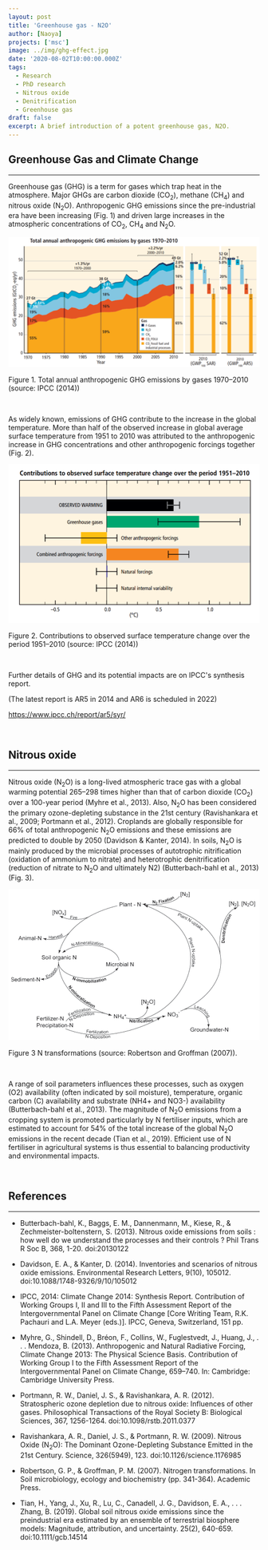 ```yaml
---
layout: post
title: 'Greenhouse gas - N2O'
author: [Naoya]
projects: ['msc']
image: ../img/ghg-effect.jpg
date: '2020-08-02T10:00:00.000Z'
tags:
  - Research
  - PhD research
  - Nitrous oxide
  - Denitrification
  - Greenhouse gas
draft: false
excerpt: A brief introduction of a potent greenhouse gas, N2O.
---
```


## Greenhouse Gas and Climate Change

---

Greenhouse gas (GHG) is a term for gases which trap heat in the atmosphere. Major GHGs are carbon dioxide (CO<sub>2</sub>), methane (CH<sub>4</sub>) and nitrous oxide (N<sub>2</sub>O). Anthropogenic GHG emissions since the pre-industrial era have been increasing (Fig. 1) and driven large increases in the atmospheric concentrations of CO<sub>2</sub>, CH<sub>4</sub> and N<sub>2</sub>O.

![](../img/ipcc-ar5-fig-spm-2.PNG)

Figure 1. Total annual anthropogenic GHG emissions by gases 1970–2010 (source: IPCC (2014))

<br>

As widely known, emissions of GHG contribute to the increase in the global temperature. More than half of the observed increase in global average surface temperature from 1951 to 2010 was attributed to the anthropogenic increase in GHG concentrations and other anthropogenic forcings together (Fig. 2).

![](../img/ipcc-ar5-fig-spm-3.PNG)

Figure 2. Contributions to observed surface temperature change over the period 1951–2010 (source: IPCC (2014))

<br>

Further details of GHG and its potential impacts are on IPCC's synthesis report.

(The latest report is AR5 in 2014 and AR6 is scheduled in 2022)

https://www.ipcc.ch/report/ar5/syr/

<br>

## Nitrous oxide

---

Nitrous oxide (N<sub>2</sub>O) is a long-lived atmospheric trace gas with a global warming potential 265–298 times higher than that of carbon dioxide (CO<sub>2</sub>) over a 100-year period (Myhre et al., 2013). Also, N<sub>2</sub>O has been considered the primary ozone-depleting substance in the 21st century (Ravishankara et al., 2009; Portmann et al., 2012). Croplands are globally responsible for 66% of total anthropogenic N<sub>2</sub>O emissions and these emissions are predicted to double by 2050 (Davidson & Kanter, 2014). In soils, N<sub>2</sub>O is mainly produced by the microbial processes of autotrophic nitrification (oxidation of ammonium to nitrate) and heterotrophic denitrification (reduction of nitrate to N<sub>2</sub>O and ultimately N2) (Butterbach-bahl et al., 2013) (Fig. 3).

![](../img/robertson-2007-n-cycle.PNG)

Figure 3 N transformations (source: Robertson and Groffman (2007)).

<br>

A range of soil parameters influences these processes, such as oxygen (O2) availability (often indicated by soil moisture), temperature, organic carbon (C) availability and substrate (NH4+ and NO3-) availability (Butterbach-bahl et al., 2013). The magnitude of N<sub>2</sub>O emissions from a cropping system is promoted particularly by N fertiliser inputs, which are estimated to account for 54% of the total increase of the global N<sub>2</sub>O emissions in the recent decade (Tian et al., 2019). Efficient use of N fertiliser in agricultural systems is thus essential to balancing productivity and environmental impacts.

<br>

## References

---

- Butterbach-bahl, K., Baggs, E. M., Dannenmann, M., Kiese, R., & Zechmeister-boltenstern, S. (2013). Nitrous oxide emissions from soils : how well do we understand the processes and their controls ? Phil Trans R Soc B, 368, 1-20. doi:20130122

- Davidson, E. A., & Kanter, D. (2014). Inventories and scenarios of nitrous oxide emissions. Environmental Research Letters, 9(10), 105012. doi:10.1088/1748-9326/9/10/105012

- IPCC, 2014: Climate Change 2014: Synthesis Report. Contribution of Working Groups I, II and III to the Fifth Assessment Report of the Intergovernmental Panel on Climate Change [Core Writing Team, R.K. Pachauri and L.A. Meyer (eds.)]. IPCC, Geneva, Switzerland, 151 pp.

- Myhre, G., Shindell, D., Bréon, F., Collins, W., Fuglestvedt, J., Huang, J., . . . Mendoza, B. (2013). Anthropogenic and Natural Radiative Forcing, Climate Change 2013: The Physical Science Basis. Contribution of Working Group I to the Fifth Assessment Report of the Intergovernmental Panel on Climate Change, 659–740. In: Cambridge: Cambridge University Press.

- Portmann, R. W., Daniel, J. S., & Ravishankara, A. R. (2012). Stratospheric ozone depletion due to nitrous oxide: Influences of other gases. Philosophical Transactions of the Royal Society B: Biological Sciences, 367, 1256-1264. doi:10.1098/rstb.2011.0377

- Ravishankara, A. R., Daniel, J. S., & Portmann, R. W. (2009). Nitrous Oxide (N<sub>2</sub>O): The Dominant Ozone-Depleting Substance Emitted in the 21st Century. Science, 326(5949), 123. doi:10.1126/science.1176985

- Robertson, G. P., & Groffman, P. M. (2007). Nitrogen transformations. In Soil microbiology, ecology and biochemistry (pp. 341-364). Academic Press.

- Tian, H., Yang, J., Xu, R., Lu, C., Canadell, J. G., Davidson, E. A., . . . Zhang, B. (2019). Global soil nitrous oxide emissions since the preindustrial era estimated by an ensemble of terrestrial biosphere models: Magnitude, attribution, and uncertainty. 25(2), 640-659. doi:10.1111/gcb.14514
